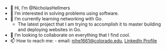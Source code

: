 - 👋 Hi, I’m @NicholasHellmers
- 👀 I’m interested in solving problems using software.
- 🌱 I’m currently learning networking with Go.
  - The latest project that I am trying to accomplish it to master building and deploying websites in Go.
- 💞️ I’m looking to collaborate on everything that I find cool.
- 📫 How to reach me: - email: nihe1661@colorado.edu, [LinkedIn Profile](https://www.linkedin.com/in/nicholas-hellmers/)

<!---
ParaguayanViking/ParaguayanViking is a ✨ special ✨ repository because its `README.md` (this file) appears on your GitHub profile.
You can click the Preview link to take a look at your changes.
--->
